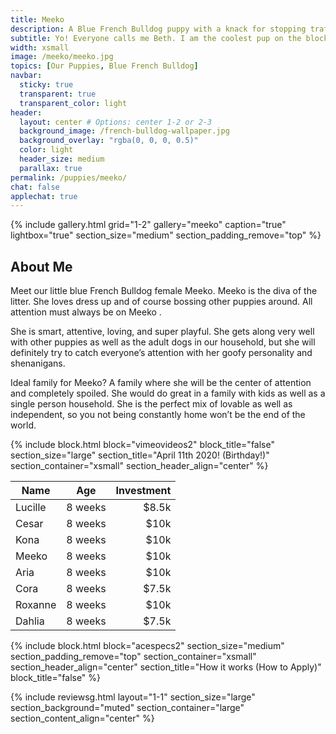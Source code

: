 ```yaml
---
title: Meeko
description: A Blue French Bulldog puppy with a knack for stopping traffic. Me and my siblings live in a place called Williamsburg, Brooklyn. That is in New York City
subtitle: Yo! Everyone calls me Beth. I am the coolest pup on the block. Trust me; I ought to know, I run this block.
width: xsmall
image: /meeko/meeko.jpg
topics: [Our Puppies, Blue French Bulldog]
navbar:
  sticky: true
  transparent: true
  transparent_color: light
header:
  layout: center # Options: center 1-2 or 2-3
  background_image: /french-bulldog-wallpaper.jpg
  background_overlay: "rgba(0, 0, 0, 0.5)"
  color: light
  header_size: medium
  parallax: true
permalink: /puppies/meeko/
chat: false
applechat: true
---
```




{% include gallery.html 
	grid="1-2"
	gallery="meeko"
	caption="true"
	lightbox="true"
  section_size="medium"
  section_padding_remove="top"
%}



## About Me

Meet our little blue French Bulldog female Meeko. Meeko is the diva of the litter. She loves dress up and of course bossing other puppies around. All attention must always be on Meeko . 

She is smart, attentive, loving, and super playful. She gets along very well with other puppies as well as the adult dogs in our household, but she will definitely try to catch everyone’s attention with her goofy personality and shenanigans.

Ideal family for Meeko? A family where she will be the center of attention and completely spoiled. She would do great in a family with kids as well as a single person household. She is the perfect mix of lovable as well as independent, so you not being constantly home won’t be the end of the world.

{% include block.html
  block="vimeovideos2"
  block_title="false"
  section_size="large"
  section_title="April 11th 2020! (Birthday!)"
  section_container="xsmall"
  section_header_align="center"
%}

| Name        | Age           | Investment  |
| ------------- |---------------| -----:|
| Lucille       | 8 weeks        | $8.5k |
| Cesar         | 8 weeks         |  $10k |
| Kona       | 8 weeks         |    $10k |
| Meeko       | 8 weeks         |    $10k |
| Aria       | 8 weeks         |    $10k |
| Cora       | 8 weeks         |    $7.5k |
| Roxanne       | 8 weeks         |    $10k |
| Dahlia       | 8 weeks         |    $7.5k |

{% include block.html
  block="acespecs2"
  section_size="medium"
  section_padding_remove="top"
  section_container="xsmall"
  section_header_align="center"
  section_title="How it works (How to Apply)"
  block_title="false"
%}


{% include reviewsg.html
   layout="1-1"
  section_size="large"
  section_background="muted"
  section_container="large"
  section_content_align="center"
%}
